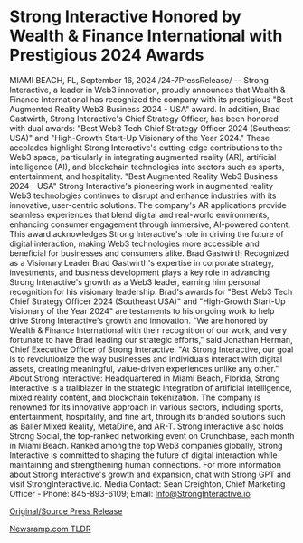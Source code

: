 # Strong Interactive Honored by Wealth & Finance International with Prestigious 2024 Awards

MIAMI BEACH, FL, September 16, 2024 /24-7PressRelease/ -- Strong Interactive, a leader in Web3 innovation, proudly announces that Wealth & Finance International has recognized the company with its prestigious "Best Augmented Reality Web3 Business 2024 - USA" award. In addition, Brad Gastwirth, Strong Interactive's Chief Strategy Officer, has been honored with dual awards: "Best Web3 Tech Chief Strategy Officer 2024 (Southeast USA)" and "High-Growth Start-Up Visionary of the Year 2024." These accolades highlight Strong Interactive's cutting-edge contributions to the Web3 space, particularly in integrating augmented reality (AR), artificial intelligence (AI), and blockchain technologies into sectors such as sports, entertainment, and hospitality.  "Best Augmented Reality Web3 Business 2024 - USA"  Strong Interactive's pioneering work in augmented reality Web3 technologies continues to disrupt and enhance industries with its innovative, user-centric solutions. The company's AR applications provide seamless experiences that blend digital and real-world environments, enhancing consumer engagement through immersive, AI-powered content. This award acknowledges Strong Interactive's role in driving the future of digital interaction, making Web3 technologies more accessible and beneficial for businesses and consumers alike.  Brad Gastwirth Recognized as a Visionary Leader  Brad Gastwirth's expertise in corporate strategy, investments, and business development plays a key role in advancing Strong Interactive's growth as a Web3 leader, earning him personal recognition for his visionary leadership. Brad's awards for "Best Web3 Tech Chief Strategy Officer 2024 (Southeast USA)" and "High-Growth Start-Up Visionary of the Year 2024" are testaments to his ongoing work to help drive Strong Interactive's growth and innovation.  "We are honored by Wealth & Finance International with their recognition of our work, and very fortunate to have Brad leading our strategic efforts," said Jonathan Herman, Chief Executive Officer of Strong Interactive. "At Strong Interactive, our goal is to revolutionize the way businesses and individuals interact with digital assets, creating meaningful, value-driven experiences unlike any other."  About Strong Interactive:   Headquartered in Miami Beach, Florida, Strong Interactive is a trailblazer in the strategic integration of artificial intelligence, mixed reality content, and blockchain tokenization. The company is renowned for its innovative approach in various sectors, including sports, entertainment, hospitality, and fine art, through its branded solutions such as Baller Mixed Reality, MetaDine, and AR-T. Strong Interactive also holds Strong Social, the top-ranked networking event on Crunchbase, each month in Miami Beach. Ranked among the top Web3 companies globally, Strong Interactive is committed to shaping the future of digital interaction while maintaining and strengthening human connections.   For more information about Strong Interactive's growth and expansion, chat with Strong GPT and visit StrongInteractive.io.  Media Contact: Sean Creighton, Chief Marketing Officer - Phone: 845-893-6109; Email: Info@StrongInteractive.io 

[Original/Source Press Release](https://www.24-7pressrelease.com/press-release/514314/strong-interactive-honored-by-wealth-finance-international-with-prestigious-2024-awards) 

[Newsramp.com TLDR](https://newsramp.com/None) 